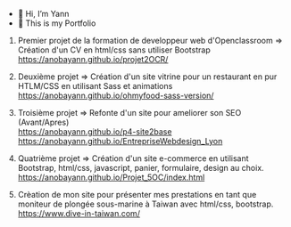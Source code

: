 - 👋 Hi, I’m Yann
- 👀 This is my Portfolio

1. Premier projet de la formation de developpeur web d'Openclassroom => Création d'un CV en html/css sans utiliser Bootstrap
https://anobayann.github.io/projet2OCR/

2. Deuxième projet => Création d'un site vitrine pour un restaurant en pur HTLM/CSS en utilisant Sass et animations
https://anobayann.github.io/ohmyfood-sass-version/

3. Troisième projet => Refonte d'un site pour ameliorer son SEO (Avant/Apres) <br>
https://anobayann.github.io/p4-site2base <br>
https://anobayann.github.io/EntrepriseWebdesign_Lyon 

4. Quatrième projet => Création d'un site e-commerce en utilisant Bootstrap, html/css, javascript, panier, formulaire, design au choix. 
https://anobayann.github.io/Projet_5OC/index.html

5. Crèation de mon site pour présenter mes prestations en tant que moniteur de plongée sous-marine à Taiwan avec html/css, bootstrap.
https://www.dive-in-taiwan.com/
